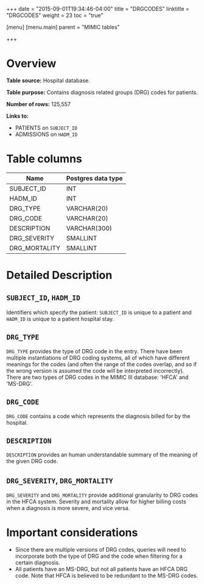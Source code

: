 +++
date = "2015-09-01T19:34:46-04:00"
title = "DRGCODES"
linktitle = "DRGCODES"
weight = 23
toc = "true"

[menu]
  [menu.main]
    parent = "MIMIC tables"

+++

# Overview

**Table source:** Hospital database.

**Table purpose:** Contains diagnosis related groups (DRG) codes for patients.

**Number of rows:** 125,557

**Links to:**

* PATIENTS on `SUBJECT_ID`
* ADMISSIONS on `HADM_ID`

# Table columns

Name | Postgres data type 
---- | ---- 
SUBJECT\_ID | INT
HADM\_ID | INT
DRG\_TYPE | VARCHAR(20)
DRG\_CODE | VARCHAR(20)
DESCRIPTION | VARCHAR(300)
DRG\_SEVERITY | SMALLINT
DRG\_MORTALITY | SMALLINT
	
# Detailed Description

## `SUBJECT_ID`, `HADM_ID`

Identifiers which specify the patient: `SUBJECT_ID` is unique to a patient and `HADM_ID` is unique to a patient hospital stay.

## `DRG_TYPE`

`DRG_TYPE` provides the type of DRG code in the entry. There have been multiple instantiations of DRG coding systems, all of which have different meanings for the codes (and often the range of the codes overlap, and so if the wrong version is assumed the code will be interpreted incorrectly).
There are two types of DRG codes in the MIMIC III database: 'HFCA' and 'MS-DRG'. 

## `DRG_CODE`

`DRG_CODE` contains a code which represents the diagnosis billed for by the hospital. 

## `DESCRIPTION`

`DESCRIPTION` provides an human understandable summary of the meaning of the given DRG code.

## `DRG_SEVERITY`, `DRG_MORTALITY`

`DRG_SEVERITY` and `DRG_MORTALITY` provide additional granularity to DRG codes in the HFCA system. Severity and mortality allow for higher billing costs when a diagnosis is more severe, and vice versa.

# Important considerations

* Since there are multiple versions of DRG codes, queries will need to incorporate both the type of DRG and the code when filtering for a certain diagnosis.
* All patients have an MS-DRG, but not all patients have an HFCA DRG code. Note that HFCA is believed to be redundant to the MS-DRG codes.